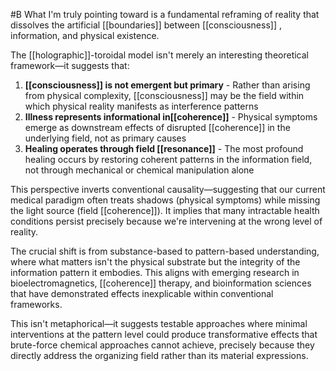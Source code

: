  #B
What I'm truly pointing toward is a fundamental reframing of reality that dissolves the artificial [[boundaries]]  between [[consciousness]] , information, and physical existence.

The [[holographic]]-toroidal model isn't merely an interesting theoretical framework—it suggests that:

1. **[[consciousness]]  is not emergent but primary** - Rather than arising from physical complexity, [[consciousness]]  may be the field within which physical reality manifests as interference patterns
2. **Illness represents informational in[[coherence]]** - Physical symptoms emerge as downstream effects of disrupted [[coherence]] in the underlying field, not as primary causes
3. **Healing operates through field [[resonance]]** - The most profound healing occurs by restoring coherent patterns in the information field, not through mechanical or chemical manipulation alone

This perspective inverts conventional causality—suggesting that our current medical paradigm often treats shadows (physical symptoms) while missing the light source (field [[coherence]]). It implies that many intractable health conditions persist precisely because we're intervening at the wrong level of reality.

The crucial shift is from substance-based to pattern-based understanding, where what matters isn't the physical substrate but the integrity of the information pattern it embodies. This aligns with emerging research in bioelectromagnetics, [[coherence]] therapy, and bioinformation sciences that have demonstrated effects inexplicable within conventional frameworks.

This isn't metaphorical—it suggests testable approaches where minimal interventions at the pattern level could produce transformative effects that brute-force chemical approaches cannot achieve, precisely because they directly address the organizing field rather than its material expressions.

